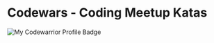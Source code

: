 # Codewars - Coding Meetup Katas

![My Codewarrior Profile Badge](https://www.codewars.com/users/selcukusta/badges/large)
